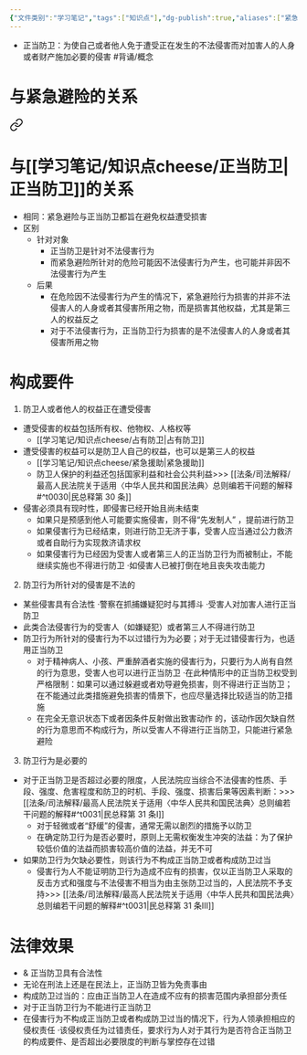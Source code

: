 ```yaml
---
{"文件类别":"学习笔记","tags":["知识点"],"dg-publish":true,"aliases":["紧急防卫"],"permalink":"/学习笔记/知识点cheese/正当防卫/","dgPassFrontmatter":true,"created":"2024-09-17T15:16:29.784+08:00","updated":"2024-09-17T15:42:14.597+08:00"}
---
```


- 正当防卫：为使自己或者他人免于遭受正在发生的不法侵害而对加害人的人身或者财产施加必要的侵害 #背诵/概念 
# 与紧急避险的关系

<div class="transclusion internal-embed is-loaded"><a class="markdown-embed-link" href="//cheese//#" aria-label="Open link"><svg xmlns="http://www.w3.org/2000/svg" width="24" height="24" viewBox="0 0 24 24" fill="none" stroke="currentColor" stroke-width="2" stroke-linecap="round" stroke-linejoin="round" class="svg-icon lucide-link"><path d="M10 13a5 5 0 0 0 7.54.54l3-3a5 5 0 0 0-7.07-7.07l-1.72 1.71"></path><path d="M14 11a5 5 0 0 0-7.54-.54l-3 3a5 5 0 0 0 7.07 7.07l1.71-1.71"></path></svg></a><div class="markdown-embed">



# 与[[学习笔记/知识点cheese/正当防卫\|正当防卫]]的关系
- 相同：紧急避险与正当防卫都旨在避免权益遭受损害
- 区别
	- 针对对象
		- 正当防卫是针对不法侵害行为
		- 而紧急避险所针对的危险可能因不法侵害行为产生，也可能并非因不法侵害行为产生
	- 后果
		- 在危险因不法侵害行为产生的情况下，紧急避险行为损害的并非不法侵害人的人身或者其侵害所用之物，而是损害其他权益，尤其是第三人的权益反之
		- 对于不法侵害行为，正当防卫行为损害的是不法侵害人的人身或者其侵害所用之物

</div></div>

# 构成要件
1. 防卫人或者他人的权益正在遭受侵害
- 遭受侵害的权益包括所有权、他物权、人格权等
	- [[学习笔记/知识点cheese/占有防卫\|占有防卫]]
- 遭受侵害的权益可以是防卫人自己的权益，也可以是第三人的权益
	- [[学习笔记/知识点cheese/紧急援助\|紧急援助]]
	- 防卫人保护的利益还包括国家利益和社会公共利益>>> [[法条/司法解释/最高人民法院关于适用〈中华人民共和国民法典〉总则编若干问题的解释#^t0030\|民总释第 30 条]]
- 侵害必须具有现时性，即侵害已经开始且尚未结束
	- 如果只是预感到他人可能要实施侵害，则不得“先发制人” ，提前进行防卫
	- 如果侵害行为已经结束，则进行防卫无济于事，受害人应当通过公力救济或者自助行为实现救济请求权
	- 如果侵害行为已经因为受害人或者第三人的正当防卫行为而被制止，不能继续实施也不得进行防卫
	·如侵害人已被打倒在地且丧失攻击能力
2. 防卫行为所针对的侵害是不法的
- 某些侵害具有合法性
·警察在抓捕嫌疑犯时与其搏斗
·受害人对加害人进行正当防卫
- 此类合法侵害行为的受害人（如嫌疑犯）或者第三人不得进行防卫
- 防卫行为所针对的侵害行为不以过错行为为必要；对于无过错侵害行为，也适用正当防卫
	- 对于精神病人、小孩、严重醉酒者实施的侵害行为，只要行为人尚有自然的行为意思，受害人也可以进行正当防卫
	·在此种情形中的正当防卫权受到严格限制：如果可以通过躲避或者劝导避免损害，则不得进行正当防卫；在不能通过此类措施避免损害的情景下，也应尽量选择比较适当的防卫措施
	- 在完全无意识状态下或者因条件反射做出致害动作 的，该动作因欠缺自然的行为意思而不构成行为，所以受害人不得进行正当防卫，只能进行紧急避险
3. 防卫行为是必要的
- 对于正当防卫是否超过必要的限度，人民法院应当综合不法侵害的性质、手段、强度、危害程度和防卫的时机、手段、强度、损害后果等因素判断：>>> [[法条/司法解释/最高人民法院关于适用〈中华人民共和国民法典〉总则编若干问题的解释#^t0031\|民总释第 31 条Ⅰ]]
	- 对于轻微或者“舒缓”的侵害，通常无需以剧烈的措施予以防卫
	- 在确定防卫行为是否必要时，原则上无需权衡发生冲突的法益：为了保护较低价值的法益而损害较高价值的法益，并无不可
-  如果防卫行为欠缺必要性，则该行为不构成正当防卫或者构成防卫过当
	- 侵害行为人不能证明防卫行为造成不应有的损害，仅以正当防卫人采取的反击方式和强度与不法侵害不相当为由主张防卫过当的，人民法院不予支持>>> [[法条/司法解释/最高人民法院关于适用〈中华人民共和国民法典〉总则编若干问题的解释#^t0031\|民总释第 31 条Ⅲ]]
# 法律效果
- & 正当防卫具有合法性
- 无论在刑法上还是在民法上，正当防卫皆为免责事由
- 构成防卫过当的：应由正当防卫人在造成不应有的损害范围内承担部分责任
- 对于正当防卫行为不能进行正当防卫
- 在侵害行为不构成正当防卫或者构成防卫过当的情况下，行为人领承担相应的侵权责任
·该侵权责任为过错责任，要求行为人对于其行为是否符合正当防卫的构成要件、是否超出必要限度的判断与掌控存在过错